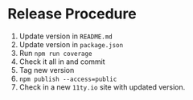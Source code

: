 # Release Procedure

1. Update version in `README.md`
2. Update version in `package.json`
3. Run `npm run coverage`
4. Check it all in and commit
5. Tag new version
6. `npm publish --access=public`
7. Check in a new `11ty.io` site with updated version.
